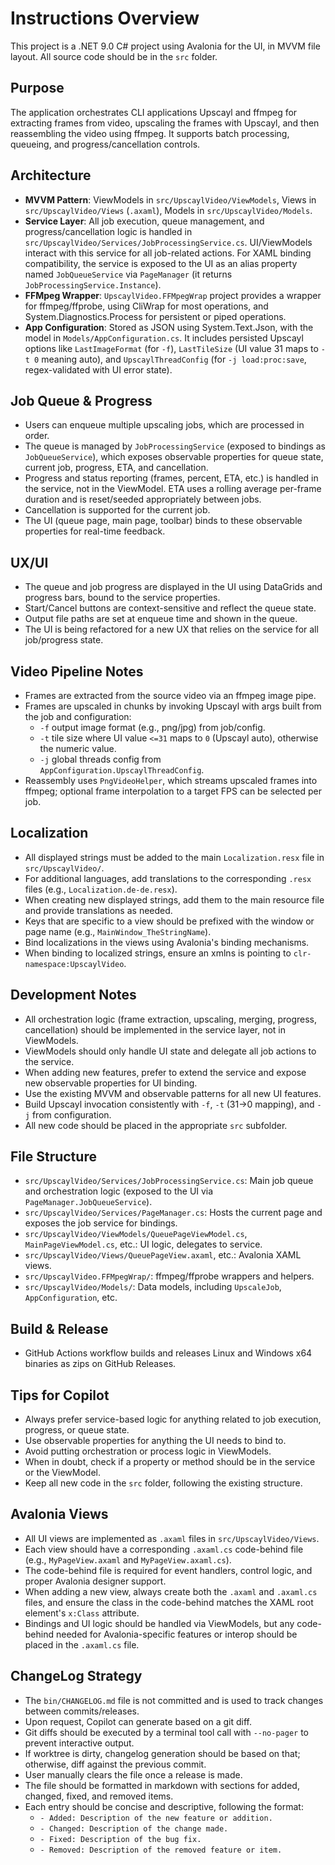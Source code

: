 # Instructions Overview

This project is a .NET 9.0 C# project using Avalonia for the UI, in MVVM file layout. All source code should be in the `src` folder.

## Purpose

The application orchestrates CLI applications Upscayl and ffmpeg for extracting frames from video, upscaling the frames with Upscayl, and then reassembling the video using ffmpeg. It supports batch processing, queueing, and progress/cancellation controls.

## Architecture

- **MVVM Pattern**: ViewModels in `src/UpscaylVideo/ViewModels`, Views in `src/UpscaylVideo/Views` (`.axaml`), Models in `src/UpscaylVideo/Models`.
- **Service Layer**: All job execution, queue management, and progress/cancellation logic is handled in `src/UpscaylVideo/Services/JobProcessingService.cs`. UI/ViewModels interact with this service for all job-related actions. For XAML binding compatibility, the service is exposed to the UI as an alias property named `JobQueueService` via `PageManager` (it returns `JobProcessingService.Instance`).
- **FFMpeg Wrapper**: `UpscaylVideo.FFMpegWrap` project provides a wrapper for ffmpeg/ffprobe, using CliWrap for most operations, and System.Diagnostics.Process for persistent or piped operations.
- **App Configuration**: Stored as JSON using System.Text.Json, with the model in `Models/AppConfiguration.cs`. It includes persisted Upscayl options like `LastImageFormat` (for `-f`), `LastTileSize` (UI value 31 maps to `-t 0` meaning auto), and `UpscaylThreadConfig` (for `-j load:proc:save`, regex-validated with UI error state).

## Job Queue & Progress

- Users can enqueue multiple upscaling jobs, which are processed in order.
- The queue is managed by `JobProcessingService` (exposed to bindings as `JobQueueService`), which exposes observable properties for queue state, current job, progress, ETA, and cancellation.
- Progress and status reporting (frames, percent, ETA, etc.) is handled in the service, not in the ViewModel. ETA uses a rolling average per-frame duration and is reset/seeded appropriately between jobs.
- Cancellation is supported for the current job.
- The UI (queue page, main page, toolbar) binds to these observable properties for real-time feedback.

## UX/UI

- The queue and job progress are displayed in the UI using DataGrids and progress bars, bound to the service properties.
- Start/Cancel buttons are context-sensitive and reflect the queue state.
- Output file paths are set at enqueue time and shown in the queue.
- The UI is being refactored for a new UX that relies on the service for all job/progress state.

## Video Pipeline Notes

- Frames are extracted from the source video via an ffmpeg image pipe.
- Frames are upscaled in chunks by invoking Upscayl with args built from the job and configuration:
  - `-f` output image format (e.g., png/jpg) from job/config.
  - `-t` tile size where UI value `<=31` maps to `0` (Upscayl auto), otherwise the numeric value.
  - `-j` global threads config from `AppConfiguration.UpscaylThreadConfig`.
- Reassembly uses `PngVideoHelper`, which streams upscaled frames into ffmpeg; optional frame interpolation to a target FPS can be selected per job.

## Localization

- All displayed strings must be added to the main `Localization.resx` file in `src/UpscaylVideo/`.
- For additional languages, add translations to the corresponding `.resx` files (e.g., `Localization.de-de.resx`).
- When creating new displayed strings, add them to the main resource file and provide translations as needed.
- Keys that are specific to a view should be prefixed with the window or page name (e.g., `MainWindow_TheStringName`).
- Bind localizations in the views using Avalonia's binding mechanisms.
- When binding to localized strings, ensure an xmlns is pointing to `clr-namespace:UpscaylVideo`.

## Development Notes

- All orchestration logic (frame extraction, upscaling, merging, progress, cancellation) should be implemented in the service layer, not in ViewModels.
- ViewModels should only handle UI state and delegate all job actions to the service.
- When adding new features, prefer to extend the service and expose new observable properties for UI binding.
- Use the existing MVVM and observable patterns for all new UI features.
- Build Upscayl invocation consistently with `-f`, `-t` (31->0 mapping), and `-j` from configuration.
- All new code should be placed in the appropriate `src` subfolder.

## File Structure

- `src/UpscaylVideo/Services/JobProcessingService.cs`: Main job queue and orchestration logic (exposed to the UI via `PageManager.JobQueueService`).
- `src/UpscaylVideo/Services/PageManager.cs`: Hosts the current page and exposes the job service for bindings.
- `src/UpscaylVideo/ViewModels/QueuePageViewModel.cs`, `MainPageViewModel.cs`, etc.: UI logic, delegates to service.
- `src/UpscaylVideo/Views/QueuePageView.axaml`, etc.: Avalonia XAML views.
- `src/UpscaylVideo.FFMpegWrap/`: ffmpeg/ffprobe wrappers and helpers.
- `src/UpscaylVideo/Models/`: Data models, including `UpscaleJob`, `AppConfiguration`, etc.

## Build & Release

- GitHub Actions workflow builds and releases Linux and Windows x64 binaries as zips on GitHub Releases.

## Tips for Copilot

- Always prefer service-based logic for anything related to job execution, progress, or queue state.
- Use observable properties for anything the UI needs to bind to.
- Avoid putting orchestration or process logic in ViewModels.
- When in doubt, check if a property or method should be in the service or the ViewModel.
- Keep all new code in the `src` folder, following the existing structure.

## Avalonia Views

- All UI views are implemented as `.axaml` files in `src/UpscaylVideo/Views`.
- Each view should have a corresponding `.axaml.cs` code-behind file (e.g., `MyPageView.axaml` and `MyPageView.axaml.cs`).
- The code-behind file is required for event handlers, control logic, and proper Avalonia designer support.
- When adding a new view, always create both the `.axaml` and `.axaml.cs` files, and ensure the class in the code-behind matches the XAML root element's `x:Class` attribute.
- Bindings and UI logic should be handled via ViewModels, but any code-behind needed for Avalonia-specific features or interop should be placed in the `.axaml.cs` file.

## ChangeLog Strategy

- The `bin/CHANGELOG.md` file is not committed and is used to track changes between commits/releases.
- Upon request, Copilot can generate based on a git diff.
- Git diffs should be executed by a terminal tool call with `--no-pager` to prevent interactive output.
- If worktree is dirty, changelog generation should be based on that; otherwise, diff against the previous commit.
- User manually clears the file once a release is made.
- The file should be formatted in markdown with sections for added, changed, fixed, and removed items.
- Each entry should be concise and descriptive, following the format:
  - `- Added: Description of the new feature or addition.`
  - `- Changed: Description of the change made.`
  - `- Fixed: Description of the bug fix.`
  - `- Removed: Description of the removed feature or item.`
